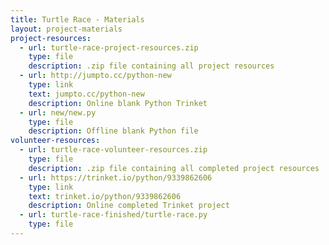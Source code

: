 ```yaml
---
title: Turtle Race - Materials
layout: project-materials
project-resources:     
  - url: turtle-race-project-resources.zip
    type: file
    description: .zip file containing all project resources
  - url: http://jumpto.cc/python-new
    type: link
    text: jumpto.cc/python-new
    description: Online blank Python Trinket
  - url: new/new.py
    type: file
    description: Offline blank Python file
volunteer-resources:
  - url: turtle-race-volunteer-resources.zip
    type: file
    description: .zip file containing all completed project resources
  - url: https://trinket.io/python/9339862606
    type: link
    text: trinket.io/python/9339862606
    description: Online completed Trinket project
  - url: turtle-race-finished/turtle-race.py
    type: file
---
```

